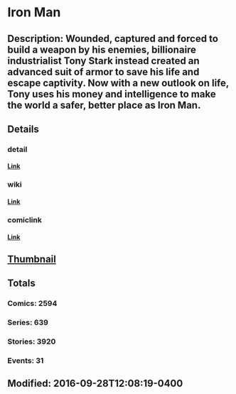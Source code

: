 # Iron Man
## Description: Wounded, captured and forced to build a weapon by his enemies, billionaire industrialist Tony Stark instead created an advanced suit of armor to save his life and escape captivity. Now with a new outlook on life, Tony uses his money and intelligence to make the world a safer, better place as Iron Man.
## Details
### detail
#### [Link](http://marvel.com/characters/29/iron_man?utm_campaign=apiRef&utm_source=d8455188da2836f893171a8a63981172)
### wiki
#### [Link](http://marvel.com/universe/Iron_Man_(Anthony_Stark)?utm_campaign=apiRef&utm_source=d8455188da2836f893171a8a63981172)
### comiclink
#### [Link](http://marvel.com/comics/characters/1009368/iron_man?utm_campaign=apiRef&utm_source=d8455188da2836f893171a8a63981172)
## [Thumbnail](http://i.annihil.us/u/prod/marvel/i/mg/9/c0/527bb7b37ff55.jpg)
## Totals
### Comics: 2594
### Series: 639
### Stories: 3920
### Events: 31
## Modified: 2016-09-28T12:08:19-0400